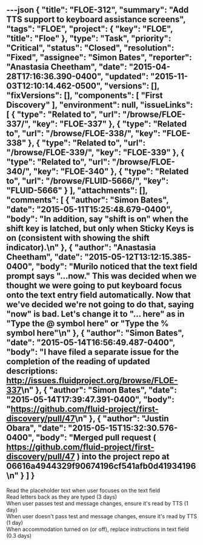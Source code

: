 ---json
{
  "title": "FLOE-312",
  "summary": "Add TTS support to keyboard assistance screens",
  "tags": "FLOE",
  "project": {
    "key": "FLOE",
    "title": "Floe"
  },
  "type": "Task",
  "priority": "Critical",
  "status": "Closed",
  "resolution": "Fixed",
  "assignee": "Simon Bates",
  "reporter": "Anastasia Cheetham",
  "date": "2015-04-28T17:16:36.390-0400",
  "updated": "2015-11-03T12:10:14.462-0500",
  "versions": [],
  "fixVersions": [],
  "components": [
    "First Discovery"
  ],
  "environment": null,
  "issueLinks": [
    {
      "type": "Related to",
      "url": "/browse/FLOE-337/",
      "key": "FLOE-337"
    },
    {
      "type": "Related to",
      "url": "/browse/FLOE-338/",
      "key": "FLOE-338"
    },
    {
      "type": "Related to",
      "url": "/browse/FLOE-339/",
      "key": "FLOE-339"
    },
    {
      "type": "Related to",
      "url": "/browse/FLOE-340/",
      "key": "FLOE-340"
    },
    {
      "type": "Related to",
      "url": "/browse/FLUID-5666/",
      "key": "FLUID-5666"
    }
  ],
  "attachments": [],
  "comments": [
    {
      "author": "Simon Bates",
      "date": "2015-05-11T15:25:48.679-0400",
      "body": "In addition, say \"shift is on\" when the shift key is latched, but only when Sticky Keys is on (consistent with showing the shift indicator).\n"
    },
    {
      "author": "Anastasia Cheetham",
      "date": "2015-05-12T13:12:15.385-0400",
      "body": "Murilo noticed that the text field prompt says \"...now.\" This was decided when we thought we were going to put keyboard focus onto the text entry field automatically. Now that we've decided we're not going to do that, saying \"now\" is bad. Let's change it to \"... here\" as in \"Type the @ symbol here\" or \"Type the % symbol here\"\n"
    },
    {
      "author": "Simon Bates",
      "date": "2015-05-14T16:56:49.487-0400",
      "body": "I have filed a separate issue for the completion of the reading of updated descriptions: <http://issues.fluidproject.org/browse/FLOE-337>\n"
    },
    {
      "author": "Simon Bates",
      "date": "2015-05-14T17:39:47.391-0400",
      "body": "<https://github.com/fluid-project/first-discovery/pull/47>\n"
    },
    {
      "author": "Justin Obara",
      "date": "2015-05-15T15:32:30.576-0400",
      "body": "Merged pull request ( <https://github.com/fluid-project/first-discovery/pull/47> )  into the project repo at 06616a4944329f90674196cf541afb0d41934196\n"
    }
  ]
}
---
Read the placeholder text when user focuses on the text field\
Read letters back as they are typed	(3 days)\
When user passes test and message changes, ensure it's read by TTS	 	(1 day) \
When user doesn't pass test and message changes, ensure it's read by TTS	(1 day)\
When accommodation turned on (or off), replace instructions in text field (0.3 days)

        